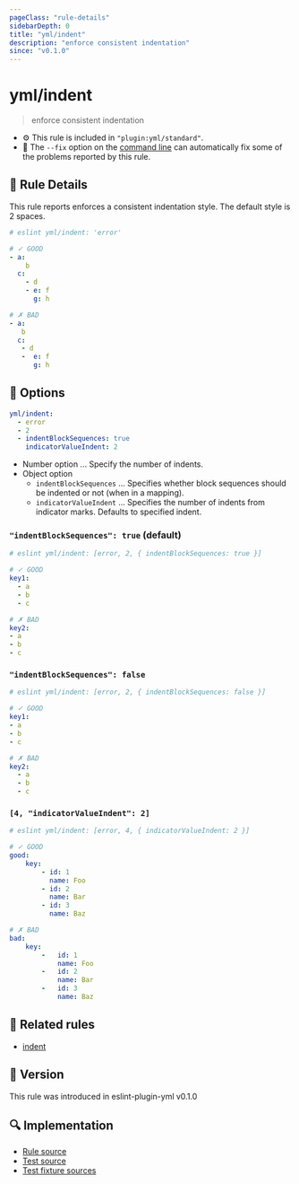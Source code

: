 ```yaml
---
pageClass: "rule-details"
sidebarDepth: 0
title: "yml/indent"
description: "enforce consistent indentation"
since: "v0.1.0"
---
```


# yml/indent

> enforce consistent indentation

- :gear: This rule is included in `"plugin:yml/standard"`.
- :wrench: The `--fix` option on the [command line](https://eslint.org/docs/user-guide/command-line-interface#fixing-problems) can automatically fix some of the problems reported by this rule.

## :book: Rule Details

This rule reports enforces a consistent indentation style. The default style is 2 spaces.

<eslint-code-block fix>

<!-- eslint-skip -->

```yaml
# eslint yml/indent: 'error'

# ✓ GOOD
- a:
    b
  c:
    - d
    - e: f
      g: h

# ✗ BAD
- a:
   b
  c:
   - d
   -  e: f
      g: h
```

</eslint-code-block>

## :wrench: Options

```yaml
yml/indent:
  - error
  - 2
  - indentBlockSequences: true
    indicatorValueIndent: 2
```

- Number option ... Specify the number of indents.
- Object option
  - `indentBlockSequences` ... Specifies whether block sequences should be indented or not (when in a mapping).
  - `indicatorValueIndent` ... Specifies the number of indents from indicator marks. Defaults to specified indent.

### `"indentBlockSequences": true` (default)

<eslint-code-block fix>

<!-- eslint-skip -->

```yaml
# eslint yml/indent: [error, 2, { indentBlockSequences: true }]

# ✓ GOOD
key1:
  - a
  - b
  - c

# ✗ BAD
key2:
- a
- b
- c
```

</eslint-code-block>

### `"indentBlockSequences": false`

<eslint-code-block fix>

<!-- eslint-skip -->

```yaml
# eslint yml/indent: [error, 2, { indentBlockSequences: false }]

# ✓ GOOD
key1:
- a
- b
- c

# ✗ BAD
key2:
  - a
  - b
  - c
```

</eslint-code-block>

### `[4, "indicatorValueIndent": 2]`

<eslint-code-block fix>

<!-- eslint-skip -->

```yaml
# eslint yml/indent: [error, 4, { indicatorValueIndent: 2 }]

# ✓ GOOD
good:
    key:
        - id: 1
          name: Foo
        - id: 2
          name: Bar
        - id: 3
          name: Baz

# ✗ BAD
bad:
    key:
        -   id: 1
            name: Foo
        -   id: 2
            name: Bar
        -   id: 3
            name: Baz
```

</eslint-code-block>

## :couple: Related rules

- [indent]

[indent]: https://eslint.org/docs/rules/indent

## :rocket: Version

This rule was introduced in eslint-plugin-yml v0.1.0

## :mag: Implementation

- [Rule source](https://github.com/ota-meshi/eslint-plugin-yml/blob/master/src/rules/indent.ts)
- [Test source](https://github.com/ota-meshi/eslint-plugin-yml/blob/master/tests/src/rules/indent.ts)
- [Test fixture sources](https://github.com/ota-meshi/eslint-plugin-yml/tree/master/tests/fixtures/rules/indent)
